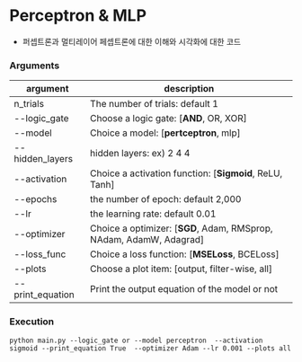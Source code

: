 # Perceptron & MLP
- 퍼셉트론과 멀티레이어 페셉트론에 대한 이해와 시각화에 대한 코드

### Arguments
| argument | description |
| - | - |
| n_trials | The number of trials: default 1 |
| --logic_gate | Choose a logic gate: [**AND**, OR, XOR] |
| --model | Choice a model: [**pertceptron**, mlp] |
| --hidden_layers | hidden layers: ex) 2 4 4 |
| --activation | Choice a activation function: [**Sigmoid**, ReLU, Tanh] |
| --epochs | the number of epoch: default 2,000 |
| --lr | the learning rate: default 0.01 |
| --optimizer | Choice a optimizer: [**SGD**, Adam, RMSprop, NAdam, AdamW, Adagrad] |
| --loss_func | Choice a loss function: [**MSELoss**, BCELoss] |
| --plots | Choose a plot item: [output, filter-wise, all] |
| --print_equation | Print the output equation of the model or not |

### Execution
```shell
python main.py --logic_gate or --model perceptron  --activation sigmoid --print_equation True  --optimizer Adam --lr 0.001 --plots all
```